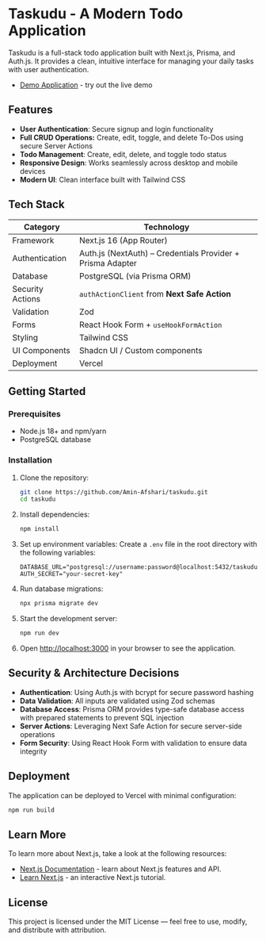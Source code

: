# Taskudu - A Modern Todo Application

Taskudu is a full-stack todo application built with Next.js, Prisma, and Auth.js. It provides a clean, intuitive interface for managing your daily tasks with user authentication.

- [Demo Application](https://taskudu.vercel.app) - try out the live demo

## Features

- **User Authentication**: Secure signup and login functionality
- **Full CRUD Operations:** Create, edit, toggle, and delete To-Dos using secure Server Actions
- **Todo Management**: Create, edit, delete, and toggle todo status
- **Responsive Design**: Works seamlessly across desktop and mobile devices
- **Modern UI**: Clean interface built with Tailwind CSS

## Tech Stack

| Category         | Technology                                                 |
| ---------------- | ---------------------------------------------------------- |
| Framework        | Next.js 16 (App Router)                                    |
| Authentication   | Auth.js (NextAuth) – Credentials Provider + Prisma Adapter |
| Database         | PostgreSQL (via Prisma ORM)                                |
| Security Actions | `authActionClient` from **Next Safe Action**               |
| Validation       | Zod                                                        |
| Forms            | React Hook Form + `useHookFormAction`                      |
| Styling          | Tailwind CSS                                               |
| UI Components    | Shadcn UI / Custom components                              |
| Deployment       | Vercel                                                     |

## Getting Started

### Prerequisites

- Node.js 18+ and npm/yarn
- PostgreSQL database

### Installation

1. Clone the repository:

   ```bash
   git clone https://github.com/Amin-Afshari/taskudu.git
   cd taskudu
   ```

2. Install dependencies:

   ```bash
   npm install
   ```

3. Set up environment variables:
   Create a `.env` file in the root directory with the following variables:

   ```
   DATABASE_URL="postgresql://username:password@localhost:5432/taskudu"
   AUTH_SECRET="your-secret-key"
   ```

4. Run database migrations:

   ```bash
   npx prisma migrate dev
   ```

5. Start the development server:

   ```bash
   npm run dev
   ```

6. Open [http://localhost:3000](http://localhost:3000) in your browser to see the application.

## Security & Architecture Decisions

- **Authentication**: Using Auth.js with bcrypt for secure password hashing
- **Data Validation**: All inputs are validated using Zod schemas
- **Database Access**: Prisma ORM provides type-safe database access with prepared statements to prevent SQL injection
- **Server Actions**: Leveraging Next Safe Action for secure server-side operations
- **Form Security**: Using React Hook Form with validation to ensure data integrity

## Deployment

The application can be deployed to Vercel with minimal configuration:

```bash
npm run build
```

## Learn More

To learn more about Next.js, take a look at the following resources:

- [Next.js Documentation](https://nextjs.org/docs) - learn about Next.js features and API.
- [Learn Next.js](https://nextjs.org/learn) - an interactive Next.js tutorial.

## License

This project is licensed under the MIT License — feel free to use, modify, and distribute with attribution.
